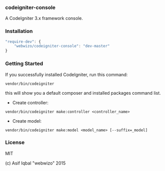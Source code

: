 ### codeigniter-console
A CodeIgniter 3.x framework console.

### Installation
```js
"require-dev": {
    "webwizo/codeigniter-console": "dev-master"
}
```

### Getting Started
If you successfully installed CodeIgniter, run this command:
```
vendor/bin/codeigniter
```
this will show you a default composer and installed packages command list.

* Create controller:
```
vendor/bin/codeigniter make:controller <controller_name>
```

* Create model:
```
vendor/bin/codeigniter make:model <model_name> [--suffix=_model]
```

### License
MIT

(c) Asif Iqbal "webwizo" 2015
